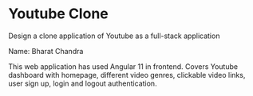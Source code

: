 # Youtube Clone
Design a clone application of Youtube as a full-stack application

Name: Bharat Chandra

This web application has used Angular 11 in frontend. Covers Youtube dashboard with homepage, different video genres, clickable video links, user sign up, login and logout authentication.

